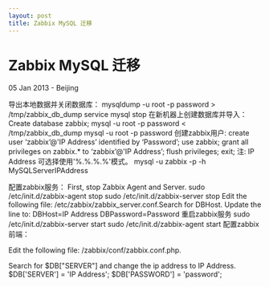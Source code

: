 ```yaml
---
layout: post
title: Zabbix MySQL 迁移
---
```


Zabbix MySQL 迁移
========================
05 Jan 2013 - Beijing 
 
导出本地数据并关闭数据库：
	mysqldump -u root -p password > /tmp/zabbix_db_dump
	service mysql stop
在新机器上创建数据库并导入：
	Create database zabbix;
	mysql -u root -p password < /tmp/zabbix_db_dump
	mysql -u root -p password
创建zabbix用户:
	create user ‘zabbix’@'IP Address’ identified by ‘Password’;
	use zabbix;
	grant all privileges on zabbix.* to ‘zabbix’@'IP Address’;
	flush privileges;
	exit;
注: IP Address 可选择使用'%.%.%.%'模式。
	mysql -u zabbix -p -h MySQLServerIPAddress
	
配置zabbix服务：
First, stop Zabbix Agent and Server.
	sudo /etc/init.d/zabbix-agent stop
	sudo /etc/init.d/zabbix-server stop
Edit the following file: /etc/zabbix/zabbix_server.conf.Search for DBHost. 
Update the line to:
	DBHost=IP Address
	DBPassword=Password
重启zabbix服务
	sudo /etc/init.d/zabbix-server start
	sudo /etc/init.d/zabbix-agent start
配置zabbix前端：

Edit the following file: /zabbix/conf/zabbix.conf.php. 

Search for $DB["SERVER"] and change the ip address to IP Address.
	$DB['SERVER'] = 'IP Address';
	$DB['PASSWORD'] = 'password';
 
 
